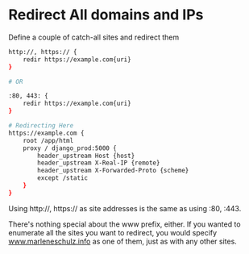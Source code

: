# Redirect All domains and IPs

Define a couple of catch-all sites and redirect them

```bash
http://, https:// {
    redir https://example.com{uri}
}

# OR 

:80, 443: {
    redir https://example.com{uri}
}

# Redirecting Here
https://example.com {
    root /app/html
    proxy / django_prod:5000 {
        header_upstream Host {host}
        header_upstream X-Real-IP {remote}
        header_upstream X-Forwarded-Proto {scheme}
        except /static
    }
}
```

Using http://, https:// as site addresses is the same as using :80, :443.

There's nothing special about the www prefix, either. If you wanted to enumerate all the sites you want to redirect, you would specify www.marleneschulz.info as one of them, just as with any other sites.